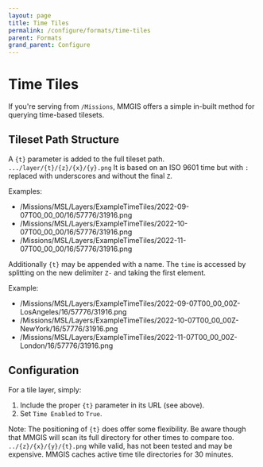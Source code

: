 ```yaml
---
layout: page
title: Time Tiles
permalink: /configure/formats/time-tiles
parent: Formats
grand_parent: Configure
---
```


# Time Tiles

If you're serving from `/Missions`, MMGIS offers a simple in-built method for querying time-based tilesets.

## Tileset Path Structure

A `{t}` parameter is added to the full tileset path. `.../layer/{t}/{z}/{x}/{y}.png` It is based on an ISO 9601 time but with `:` replaced with underscores and without the final `Z`.

Examples:

- /Missions/MSL/Layers/ExampleTimeTiles/2022-09-07T00_00_00/16/57776/31916.png
- /Missions/MSL/Layers/ExampleTimeTiles/2022-10-07T00_00_00/16/57776/31916.png
- /Missions/MSL/Layers/ExampleTimeTiles/2022-11-07T00_00_00/16/57776/31916.png

Additionally `{t}` may be appended with a name. The `time` is accessed by splitting on the new delimiter `Z-` and taking the first element.

Example:

- /Missions/MSL/Layers/ExampleTimeTiles/2022-09-07T00_00_00Z-LosAngeles/16/57776/31916.png
- /Missions/MSL/Layers/ExampleTimeTiles/2022-10-07T00_00_00Z-NewYork/16/57776/31916.png
- /Missions/MSL/Layers/ExampleTimeTiles/2022-11-07T00_00_00Z-London/16/57776/31916.png

## Configuration

For a tile layer, simply:

1. Include the proper `{t}` parameter in its URL (see above).
2. Set `Time Enabled` to `True`.

Note: The positioning of `{t}` does offer some flexibility. Be aware though that MMGIS will scan its full directory for other times to compare too. `../{z}/{x}/{y}/{t}.png` while valid, has not been tested and may be expensive. MMGIS caches active time tile directories for 30 minutes.
